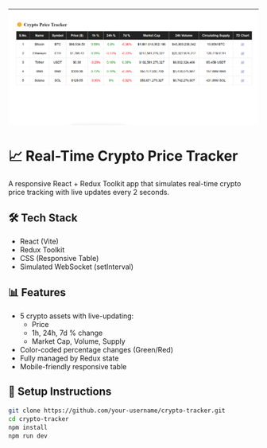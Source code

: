 ![Demo Screenshot](./src/assets/demo.png)
# 📈 Real-Time Crypto Price Tracker

A responsive React + Redux Toolkit app that simulates real-time crypto price tracking with live updates every 2 seconds.

## 🛠️ Tech Stack
- React (Vite)
- Redux Toolkit
- CSS (Responsive Table)
- Simulated WebSocket (setInterval)

## 📊 Features
- 5 crypto assets with live-updating:
  - Price
  - 1h, 24h, 7d % change
  - Market Cap, Volume, Supply
- Color-coded percentage changes (Green/Red)
- Fully managed by Redux state
- Mobile-friendly responsive table

## 🚀 Setup Instructions

```bash
git clone https://github.com/your-username/crypto-tracker.git
cd crypto-tracker
npm install
npm run dev
